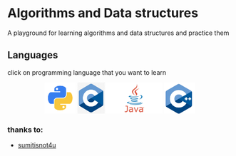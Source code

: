 # Algorithms and Data structures
A playground for learning algorithms and data structures and practice them



## Languages 
click on programming language that you want to learn
<p  align="center">
    <a href="https://github.com/MmahdiM79/Algorithms-and-Data-structures/search?utf8=%E2%9C%93&q=language%3APython&type="><img height="70" src="pngs/python.png" alt="python"/></a>
    <a href="https://github.com/MmahdiM79/Algorithms-and-Data-structures/search?utf8=%E2%9C%93&q=language%3AC&type="><img height="70" src="pngs/c.png" alt="c"/></a>
    <a href="https://github.com/MmahdiM79/Algorithms-and-Data-structures/search?utf8=%E2%9C%93&q=language%3AJava&type="><img height="70" src="pngs/java.png" alt="java"/></a>
    <a href="https://github.com/MmahdiM79/Algorithms-and-Data-structures/search?utf8=%E2%9C%93&q=language%3ACpp&type="><img height="70" src="pngs/cpp.png" alt="cpp"/></a>
</p>


### thanks to:
* [sumitisnot4u](https://github.com/sumitisnot4u)